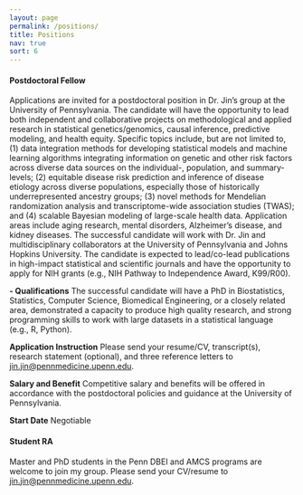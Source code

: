 ```yaml
---
layout: page
permalink: /positions/
title: Positions
nav: true
sort: 6
---
```


#### Postdoctoral Fellow
Applications are invited for a postdoctoral position in Dr. Jin’s group at the University of Pennsylvania. The candidate will have the opportunity to lead both independent and collaborative projects on methodological and applied research in statistical genetics/genomics, causal inference, predictive modeling, and health equity. Specific topics include, but are not limited to, (1) data integration methods for developing statistical models and machine learning algorithms integrating information on genetic and other risk factors across diverse data sources on the individual-, population, and summary-levels; (2) equitable disease risk prediction and inference of disease etiology across diverse populations, especially those of historically underrepresented ancestry groups; (3) novel methods for Mendelian randomization analysis and transcriptome-wide association studies (TWAS); and (4) scalable Bayesian modeling of large-scale health data. Application areas include aging research, mental disorders, Alzheimer’s disease, and kidney diseases. The successful candidate will work with Dr. Jin and multidisciplinary collaborators at the University of Pennsylvania and Johns Hopkins University. The candidate is expected to lead/co-lead publications in high-impact statistical and scientific journals and have the opportunity to apply for NIH grants (e.g., NIH Pathway to Independence Award, K99/R00).

__- Qualifications__
The successful candidate will have a PhD in Biostatistics, Statistics, Computer Science, Biomedical Engineering, or a closely related area, demonstrated a capacity to produce high quality research, and strong programming skills to work with large datasets in a statistical language (e.g., R, Python).

__Application Instruction__
Please send your resume/CV, transcript(s), research statement (optional), and three reference letters to jin.jin@pennmedicine.upenn.edu. 

__Salary and Benefit__
Competitive salary and benefits will be offered in accordance with the postdoctoral policies and guidance at the University of Pennsylvania.

__Start Date__
Negotiable


#### Student RA
Master and PhD students in the Penn DBEI and AMCS programs are welcome to join my group. Please send your CV/resume to jin.jin@pennmedicine.upenn.edu.
